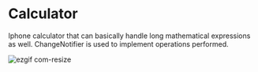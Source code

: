 # Calculator

Iphone calculator that can basically handle long mathematical expressions as well. ChangeNotifier is used to implement operations performed.

![ezgif com-resize](https://user-images.githubusercontent.com/121337662/230391232-a3e231ad-7c00-4c38-b1fb-a382faac82c4.gif)
